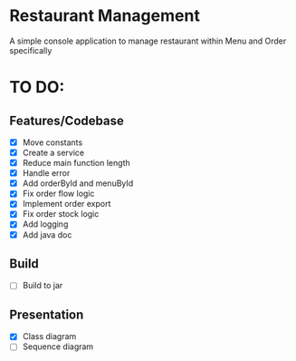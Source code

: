 # Restaurant Management

A simple console application to manage restaurant within Menu and Order specifically

# TO DO:

## Features/Codebase

- [x] Move constants
- [x] Create a service
- [x] Reduce main function length
- [x] Handle error
- [x] Add orderById and menuById
- [x] Fix order flow logic
- [x] Implement order export
- [x] Fix order stock logic
- [x] Add logging
- [x] Add java doc

## Build

- [ ] Build to jar

## Presentation

- [x] Class diagram
- [ ] Sequence diagram